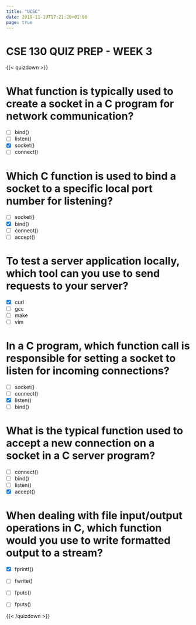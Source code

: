 ```yaml
---
title: "UCSC"
date: 2019-11-19T17:21:20+01:00
page: true
---
```


# CSE 130 QUIZ PREP - WEEK 3

<!-- A hugo shortcode for writing quizzes with a markdown-like syntax: https://github.com/bonartm/hugo-quiz. -->

<!-- **Try out the live code editor: https://bonartm.github.io/quizdown-live-editor/** -->


{{< quizdown >}}
# What function is typically used to create a socket in a C program for network communication?

- [ ] bind()
- [ ] listen()
- [x] socket()
- [ ] connect()

# Which C function is used to bind a socket to a specific local port number for listening?

- [ ] socket()
- [x] bind()
- [ ] connect()
- [ ] accept()

# To test a server application locally, which tool can you use to send requests to your server?

- [x] curl
- [ ] gcc
- [ ] make
- [ ] vim

# In a C program, which function call is responsible for setting a socket to listen for incoming connections?

- [ ] socket()
- [ ] connect()
- [x] listen()
- [ ] bind()

# What is the typical function used to accept a new connection on a socket in a C server program?

- [ ] connect()
- [ ] bind()
- [ ] listen()
- [x] accept()

# When dealing with file input/output operations in C, which function would you use to write formatted output to a stream?

- [x] fprintf()
- [ ] fwrite()
- [ ] fputc()
- [ ] fputs()


<!-- ---
primary_color: steelblue
---

# The sound of dog

---
shuffle_answers: false
---

What do dogs sound like?

> ![](https://upload.wikimedia.org/wikipedia/commons/thumb/2/2d/Dog_-_%E0%B4%A8%E0%B4%BE%E0%B4%AF-6.JPG/150px-Dog_-_%E0%B4%A8%E0%B4%BE%E0%B4%AF-6.JPG)

```python
class Dog(Animal):
    def __init__(self, name):
        self.name = name
```

- [ ] yes
- [ ] no
- [ ] `self.sound = "meow"`
- [x] wuff

# Put the [days](https://en.wikipedia.org/wiki/Day) in order!

> Monday is the *first* day of the week.

1. Monday
2. Tuesday
3. Wednesday
4. Friday
5. Saturday  


# Optional Math formula rendering

$$
x = \frac{2+2}{\sqrt{a^2+b^2}}
$$


- [ ] yes
- [ ] no -->

{{< /quizdown >}}
